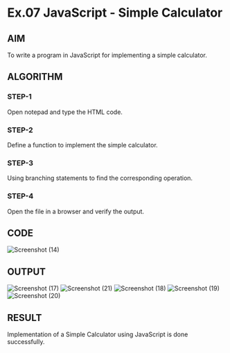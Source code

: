 # Ex.07 JavaScript - Simple Calculator
## AIM
  To write a program in JavaScript for implementing a simple calculator.

## ALGORITHM
### STEP-1
  Open notepad and type the HTML code.

### STEP-2
  Define a function to implement the simple calculator.

### STEP-3
  Using branching statements to find the corresponding operation.

### STEP-4
  Open the file in a browser and verify the output.
  
## CODE
![Screenshot (14)](https://github.com/selvasachein/Ex07_Web-Design/assets/127816473/950bc949-c503-4d8d-9c0b-ed86fd13d823)


## OUTPUT
![Screenshot (17)](https://github.com/selvasachein/Ex07_Web-Design/assets/127816473/b0c9fdbc-9aa7-4e86-b8e8-e8a39dbcce6f)
![Screenshot (21)](https://github.com/selvasachein/Ex07_Web-Design/assets/127816473/ee0d2e1a-80c8-451f-a642-de21b52c618c)
![Screenshot (18)](https://github.com/selvasachein/Ex07_Web-Design/assets/127816473/85e1ddf0-ea3e-40fe-9487-60d1b1f5660f)
![Screenshot (19)](https://github.com/selvasachein/Ex07_Web-Design/assets/127816473/781db73c-b128-45ed-ae7c-bc4906388058)
![Screenshot (20)](https://github.com/selvasachein/Ex07_Web-Design/assets/127816473/7cfbc39c-c6a3-4e9a-8910-a3a681051cd3)




## RESULT
  Implementation of a Simple Calculator using JavaScript is done successfully.
